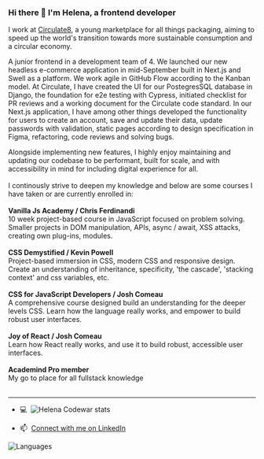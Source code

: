 ### Hi there 👋 I'm Helena, a frontend developer

I work at [Circulate8](https://www.circulate8.com/), a young marketplace for all things packaging, aiming to speed up the world's transition towards more sustainable consumption and a circular economy. <br>

A junior frontend in a development team of 4. We launched our new headless e-commerce application in mid-September built in Next.js and Swell as a platform. We work agile in GitHub Flow according to the Kanban model. At Circulate, I have created the UI for our PostegresSQL database in Django, the foundation for e2e testing with Cypress, initiated checklist for PR reviews and a working document for the Circulate code standard. 
In our Next.js application, I have among other things developed the functionality for users to create an account, save and update their data, update passwords with validation, static pages according to design specification in Figma, refactoring, code reviews and solving bugs.<br>

Alongside implementing new features, I highly enjoy maintaining and updating our codebase to be performant, built for scale, and with accessibility in mind for including digital experience for all.<br><br>
I continously strive to deepen my knowledge and below are some courses I have taken or are currently enrolled in:<br><br>
**Vanilla Js Academy / Chris Ferdinandi**<br>
10 week project-based course in JavaScript focused on problem solving. Smaller projects in DOM manipulation, APIs, async / await, XSS attacks, creating own plug-ins, modules.<br><br>
**CSS Demystified / Kevin Powell**<br>
Project-based immersion in CSS, modern CSS and responsive design. Create an understanding of inheritance, specificity, 'the cascade', 'stacking context' and css variables, etc.<br><br>
**CSS for JavaScript Developers / Josh Comeau**<br>
A comprehensive course designed build an understanding for the deeper levels CSS. Learn how the language really works, and empower to build robust user interfaces.<br><br>
**Joy of React / Josh Comeau**<br>
Learn how React really works, and use it to build robust, accessible user interfaces.<br><br>
**Academind Pro member**<br>
My go to place for all fullstack knowledge<br><br>

 
<hr>

- 💻&nbsp; ![Helena Codewar stats](https://www.codewars.com/users/Helena-p/badges/small)

- 📫&nbsp; [Connect with me on LinkedIn](https://www.linkedin.com/in/helenaplantin/)


![Languages](https://wakatime.com/share/@Helena_p/3e81d817-7e07-4377-81d7-b1cf84cf0f02.svg)
